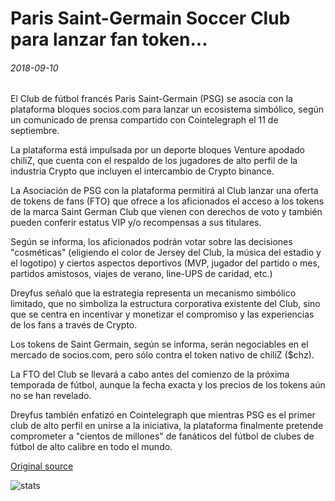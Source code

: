# Paris Saint-Germain Soccer Club para lanzar fan token...

###### 2018-09-10

El Club de fútbol francés Paris Saint-Germain (PSG) se asocia con la plataforma bloques socios.com para lanzar un ecosistema simbólico, según un comunicado de prensa compartido con Cointelegraph el 11 de septiembre.

La plataforma está impulsada por un deporte bloques Venture apodado chiliZ, que cuenta con el respaldo de los jugadores de alto perfil de la industria Crypto que incluyen el intercambio de Crypto binance.

La Asociación de PSG con la plataforma permitirá al Club lanzar una oferta de tokens de fans (FTO) que ofrece a los aficionados el acceso a los tokens de la marca Saint German Club que vienen con derechos de voto y también pueden conferir estatus VIP y/o recompensas a sus titulares.

Según se informa, los aficionados podrán votar sobre las decisiones "cosméticas" (eligiendo el color de Jersey del Club, la música del estadio y el logotipo) y ciertos aspectos deportivos (MVP, jugador del partido o mes, partidos amistosos, viajes de verano, line-UPS de caridad, etc.)

Dreyfus señaló que la estrategia representa un mecanismo simbólico limitado, que no simboliza la estructura corporativa existente del Club, sino que se centra en incentivar y monetizar el compromiso y las experiencias de los fans a través de Crypto.

Los tokens de Saint Germain, según se informa, serán negociables en el mercado de socios.com, pero sólo contra el token nativo de chiliZ ($chz).

La FTO del Club se llevará a cabo antes del comienzo de la próxima temporada de fútbol, aunque la fecha exacta y los precios de los tokens aún no se han revelado.

Dreyfus también enfatizó en Cointelegraph que mientras PSG es el primer club de alto perfil en unirse a la iniciativa, la plataforma finalmente pretende comprometer a "cientos de millones" de fanáticos del fútbol de clubes de fútbol de alto calibre en todo el mundo.

[Original source](https://cointelegraph.com/news/paris-saint-germain-soccer-club-to-launch-fan-token)

![stats](https://c.statcounter.com/11760860/0/a89fa40b/1/ "stats")